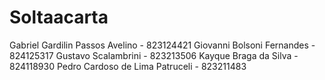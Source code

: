# Soltaacarta
Gabriel Gardilin Passos Avelino - 823124421
Giovanni Bolsoni Fernandes - 824125317
Gustavo Scalambrini - 823213506
Kayque Braga da Silva - 824118930
Pedro Cardoso de Lima Patruceli - 823211483
